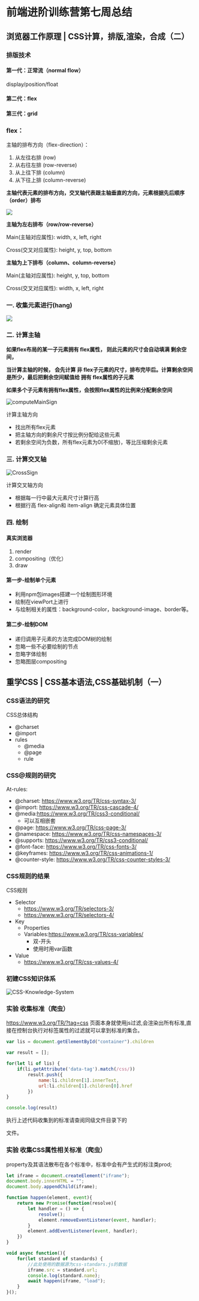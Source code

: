 # 前端进阶训练营第七周总结

## 浏览器工作原理 | CSS计算，排版,渲染，合成（二）

### 排版技术

#### 第一代：正常流（normal flow）

display/position/float

#### 第二代：flex

#### 第三代：grid

### flex：

主轴的排布方向（flex-direction）：

1. 从左往右排 (row)
2. 从右往左排 (row-reverse)
3. 从上往下排 (column)
4. 从下往上排 (column-reverse)

**主轴代表元素的排布方向，交叉轴代表跟主轴垂直的方向，元素根据先后顺序（order）排布**

![](./staic/Main&Cross-Axis.jpg)

**主轴为左右排布（row/row-reverse）**

Main(主轴对应属性): width, x, left, right

Cross(交叉对应属性): height, y, top, bottom

**主轴为上下排布（column、column-reverse）**

Main(主轴对应属性):  height, y, top, bottom

Cross(交叉对应属性): width, x, left, right

### 一. 收集元素进行(hang)

![](./staic/splitrows.jpg)



### 二. 计算主轴

**如果flex布局的某一子元素拥有 flex属性， 则此元素的尺寸会自动填满 剩余空间，**

**当计算主轴的时候， 会先计算 非 flex子元素的尺寸，排布完毕后。计算剩余空间是所少，最后把剩余空间赋值给 拥有 flex属性的子元素**

**如果多个子元素有拥有flex属性，会按照flex属性的比例来分配剩余空间**

![computeMainSign](./staic/computeMainSign.jpg)

计算主轴方向

- 找出所有flex元素
- 把主轴方向的剩余尺寸按比例分配给这些元素
- 若剩余空间为负数，所有flex元素为0(不缩放)，等比压缩剩余元素

### 三. 计算交叉轴

![CrossSign](./staic/CrossSign.jpg)

计算交叉轴方向

- 根据每一行中最大元素尺寸计算行高
- 根据行高 flex-align和 item-align  确定元素具体位置

### 四. 绘制

#### 真实浏览器

1. render
2. compositing（优化）
3. draw

#### 第一步-绘制单个元素

- 利用npm包images搭建一个绘制图形环境
- 绘制在viewPort上进行
- 与绘制相关的属性：background-color，background-image、border等。

#### 第二步-绘制DOM

- 递归调用子元素的方法完成DOM树的绘制
- 忽略一些不必要绘制的节点
- 忽略字体绘制
- 忽略图层compositing

## 重学CSS | CSS基本语法,CSS基础机制（一）

### CSS语法的研究

CSS总体结构

- @charset
- @import
- rules
  - @media
  - @page
  - rule

### CSS@规则的研究

At-rules:

- @charset: https://www.w3.org/TR/css-syntax-3/
- @import: https://www.w3.org/TR/css-cascade-4/
- @media:https://www.w3.org/TR/css3-conditional/
  - 可以互相嵌套
- @page: https://www.w3.org/TR/css-page-3/
- @namespace: https://www.w3.org/TR/css-namespaces-3/
- @supports: https://www.w3.org/TR/css3-conditional/
- @font-face: https://www.w3.org/TR/css-fonts-3/
- @keyframes: https://www.w3.org/TR/css-animations-1/
- @counter-style: https://www.w3.org/TR/css-counter-styles-3/

### CSS规则的结果

CSS规则

- Selector
  - https://www.w3.org/TR/selectors-3/
  - https://www.w3.org/TR/selectors-4/
- Key
  - Properties
  - Variables:https://www.w3.org/TR/css-variables/
    - 双-开头
    - 使用时用var函数
- Value
  - https://www.w3.org/TR/css-values-4/

### 初建CSS知识体系

![CSS-Knowledge-System](./staic/CSS.png)

### 实验 收集标准（爬虫）

 https://www.w3.org/TR/?tag=css 页面本身就使用js过滤,会渲染出所有标准,直接在控制台执行对标签属性的过滤就可以拿到标准的集合。

```javascript
var lis = document.getElementById("container").children

var result = [];

for(let li of lis) {
    if(li.getAttribute('data-tag').match(/css/))
        result.push({
            name:li.children[1].innerText,
            url:li.children[1].children[0].href
        })
}

console.log(result)

```

执行上述代码收集到的标准请查阅同级文件目录下的

[css-standards.js]: ./css-standards.js	"css-standards.js"

文件。

### 实验 收集CSS属性相关标准（爬虫）

property及其语法散布在各个标准中，标准中会有产生式的标注类prod;

```javascript
let iframe = document.createElement("iframe");
document.body.innerHTML = "";
document.body.appendChild(iframe);

function happen(element, event){
    return new Promise(function(resolve){
        let handler = () => {
            resolve();
            element.removeEventListener(event, handler);
        }
        element.addEventListener(event, handler);
    })
}

void async function(){
    for(let standard of standards) {
        //此处使用的数据源为css-standars.js的数据
        iframe.src = standard.url;
        console.log(standard.name);
        await happen(iframe, "load");
    }
}();

```

